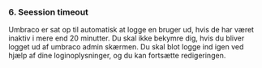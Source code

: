 ### 6. Seession timeout

Umbraco er sat op til automatisk at logge en bruger ud, hvis de har været inaktiv i mere end 20 minutter. Du skal ikke bekymre dig, hvis du bliver logget ud af umbraco admin skærmen. Du skal blot logge ind igen ved hjælp af dine loginoplysninger, og du kan fortsætte redigeringen.
